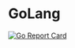 GoLang
================================

[![Go Report Card](https://goreportcard.com/badge/github.com/arpitaggarwal/golang)](https://goreportcard.com/report/github.com/arpitaggarwal/golang)